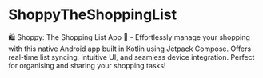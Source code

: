 # ShoppyTheShoppingList
🛍️ Shoppy: The Shopping List App 📝 - Effortlessly manage your shopping with this native Android app built in Kotlin using Jetpack Compose. Offers real-time list syncing, intuitive UI, and seamless device integration. Perfect for organising and sharing your shopping tasks!
